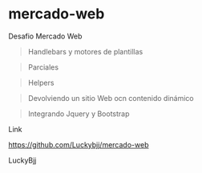 # mercado-web
Desafio Mercado Web

> Handlebars y motores de plantillas

> Parciales

> Helpers

> Devolviendo un sitio Web ocn contenido dinámico

> Integrando Jquery y Bootstrap


Link

https://github.com/Luckybjj/mercado-web

LuckyBjj
